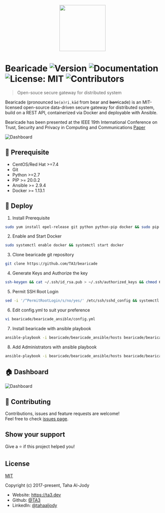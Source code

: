 <p align="center"><img width="150px" align="center" src="https://bearicade.ta3.dev/assets/imgs/bear_git.gif"></p>


  
# Bearicade  ![Version](https://img.shields.io/badge/version-0.1-blue.svg?cacheSeconds=2592000) ![Documentation](https://img.shields.io/badge/documentation-yes-brightgreen.svg) ![License: MIT](https://img.shields.io/github/license/TA3/bearicade) ![Contributors](https://img.shields.io/github/contributors/TA3/bearicade)
> Open-souce secure gateway for distributed system

Bearicade (pronounced `be(ə)riˌkād` from bear and ~~barr~~icade) is an MIT-licensed open-source data-driven secure gateway for distributed system, build on a REST API, containerized via Docker and deployable with Ansible. 

Bearicade has been presented at the IEEE 19th International Conference on Trust, Security and Privacy in Computing and Communications [Paper](https://ieeexplore.ieee.org/document/9342969) 

![Dashboard](https://bearicade.ta3.dev/assets/imgs/wireframe.svg)

## 🔖 Prerequisite
- CentOS/Red Hat >=7.4 
- Git
- Python >=2.7
- PIP >= 20.0.2
- Ansible >= 2.9.4
- Docker >= 1.13.1

## 🚀 Deploy
1. Install Prerequisite
```bash
sudo yum install epel-release git python python-pip docker && sudo pip install ansible
```
2. Enable and Start Docker 
```bash
sudo systemctl enable docker && systemctl start docker
```
3. Clone bearicade git repository
```bash
git clone https://github.com/TA3/bearicade
```
4. Generate Keys and Authorize the key
```bash
ssh-keygen && cat ~/.ssh/id_rsa.pub > ~/.ssh/authorized_keys && chmod 600 ~/.ssh/authorized_keys
```
5. Permit SSH Root Login
```bash
sed -i '/^PermitRootLogin/s/no/yes/' /etc/ssh/sshd_config && systemctl restart sshd
```
6. Edit config.yml to suit your preference
```bash
vi bearicade/bearicade_ansible/config.yml
```
7. Install bearicade with ansible playbook
```bash
ansible-playbook -i bearicade/bearicade_ansible/hosts bearicade/bearicade_ansible/bear_install.yml
```
8. Add Administrators with ansible playbook
```bash
ansible-playbook -i bearicade/bearicade_ansible/hosts bearicade/bearicade_ansible/bear_add_user.yml
```

## 🏠 Dashboard
![Dashboard](https://bearicade.ta3.dev/assets/imgs/bearicade-main.png)

## 🤝 Contributing

Contributions, issues and feature requests are welcome!<br />Feel free to check [issues page](https://github.com/TA3/bearicade/issues). 

## Show your support

Give a ⭐️ if this project helped you!

## License

[MIT](http://opensource.org/licenses/MIT) 

Copyright (c) 2017-present, Taha Al-Jody



- Website: https://ta3.dev
- Github: [@TA3](https://github.com/TA3)
- LinkedIn: [@tahaaljody](https://linkedin.com/in/tahaaljody)
